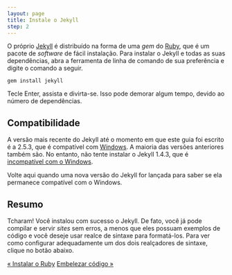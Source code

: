 ```yaml
---
layout: page
title: Instale o Jekyll
step: 2
---
```


O próprio <a href="http://jekyllrb.com" target="_blank">Jekyll</a> é distribuído na forma de uma *gem* do <a href="https://www.ruby-lang.org/pt/about/" target="_blank">Ruby</a>, que é um pacote de *software* de fácil instalação. Para instalar o Jekyll e todas as suas dependências, abra a ferramenta de linha de comando de sua preferência e digite o comando a seguir.

~~~
gem install jekyll
~~~

Tecle Enter, assista e divirta-se. Isso pode demorar algum tempo, devido ao número de dependências.

## Compatibilidade

A versão mais recente do Jekyll até o momento em que este guia foi escrito é a 2.5.3, que é compatível com <a href="http://www.microsoft.com/pt-br/windows" target="_blank">Windows</a>. A maioria das versões anteriores também são. No entanto, não tente instalar o Jekyll 1.4.3, que é [incompatível com o Windows](https://github.com/jekyll/jekyll/issues/1948).

Volte aqui quando uma nova versão do Jekyll for lançada para saber se ela permanece compatível com o Windows.

## Resumo

Tcharam! Você instalou com sucesso o Jekyll. De fato, você já pode compilar e servir *sites* sem erros, a menos que eles possuam exemplos de código e você deseje usar realce de sintaxe para formatá-los. Para ver como configurar adequadamente um dos dois realçadores de sintaxe, clique no botão abaixo.

<div class="pagination">
  <a class="pagination-item older" href="{{ "/1-ruby-e-devkit" | prepend: site.baseurl }}">&laquo; Instalar o Ruby</a>
  <a class="pagination-item newer" href="{{ "/3-realce-de-sintaxe" | prepend: site.baseurl }}">Embelezar código &raquo;</a>
</div>
